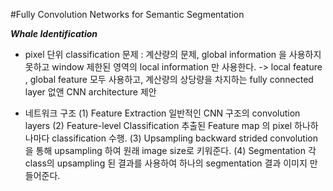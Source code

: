 #Fully Convolution Networks for Semantic Segmentation

***Whale Identification***

- pixel 단위 classification 문제 : 계산량의 문제, global information 을 사용하지 못하고 window 제한된 영역의 local information 만 사용한다.
  -> local feature , global feature 모두 사용하고, 계산량의 상당량을 차지하는 fully connected layer 없앤 CNN architecture 제안

- 네트워크 구조 
(1) Feature Extraction 
    일반적인 CNN 구조의 convolution layers
(2) Feature-level Classification
    추출된 Feature map 의 pixel 하나하나마다 classification 수행. 
(3) Upsampling 
    backward strided convolution 을 통해 upsampling 하여 원래 image size로 키워준다.
(4) Segmentation 
    각 class의 upsampling 된 결과를 사용하여 하나의 segmentation 결과 이미지 만들어준다.

